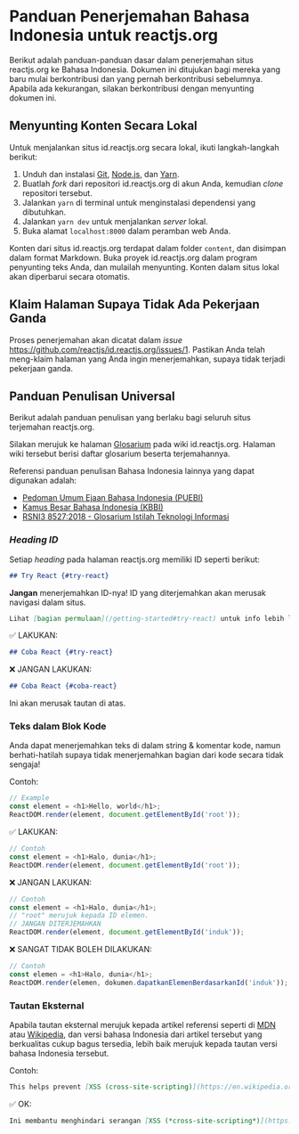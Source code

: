 # Panduan Penerjemahan Bahasa Indonesia untuk reactjs.org

Berikut adalah panduan-panduan dasar dalam penerjemahan situs reactjs.org ke Bahasa Indonesia. Dokumen ini ditujukan bagi mereka yang baru mulai berkontribusi dan yang pernah berkontribusi sebelumnya. Apabila ada kekurangan, silakan berkontribusi dengan menyunting dokumen ini.

## Menyunting Konten Secara Lokal

Untuk menjalankan situs id.reactjs.org secara lokal, ikuti langkah-langkah berikut:

1. Unduh dan instalasi [Git](https://git-scm.com/), [Node.js](https://nodejs.org/en/), dan [Yarn](https://yarnpkg.com/en/).
2. Buatlah *fork* dari repositori id.reactjs.org di akun Anda, kemudian *clone* repositori tersebut.
3. Jalankan `yarn` di terminal untuk menginstalasi dependensi yang dibutuhkan.
4. Jalankan `yarn dev` untuk menjalankan *server* lokal.
5. Buka alamat `localhost:8000` dalam peramban web Anda.

Konten dari situs id.reactjs.org terdapat dalam folder `content`, dan disimpan dalam format Markdown. Buka proyek id.reactjs.org dalam program penyunting teks Anda, dan mulailah menyunting. Konten dalam situs lokal akan diperbarui secara otomatis.

## Klaim Halaman Supaya Tidak Ada Pekerjaan Ganda

Proses penerjemahan akan dicatat dalam *issue* https://github.com/reactjs/id.reactjs.org/issues/1. Pastikan Anda telah meng-klaim halaman yang Anda ingin menerjemahkan, supaya tidak terjadi pekerjaan ganda.

## Panduan Penulisan Universal

Berikut adalah panduan penulisan yang berlaku bagi seluruh situs terjemahan reactjs.org.

Silakan merujuk ke halaman [Glosarium](https://github.com/reactjs/id.reactjs.org/wiki/Glosarium) pada wiki id.reactjs.org. Halaman wiki tersebut berisi daftar glosarium beserta terjemahannya.

Referensi panduan penulisan Bahasa Indonesia lainnya yang dapat digunakan adalah:

* [Pedoman Umum Ejaan Bahasa Indonesia (PUEBI)](https://puebi.readthedocs.io/en/latest/)
* [Kamus Besar Bahasa Indonesia (KBBI)](https://kbbi.kemdikbud.go.id/)
* [RSNI3 8527:2018 - Glosarium Istilah Teknologi Informasi](https://github.com/jk8s/sig-docs-id/raw/master/resources/RSNI-glossarium.pdf)

### *Heading ID*

Setiap *heading* pada halaman reactjs.org memiliki ID seperti berikut:

```md
## Try React {#try-react}
```

**Jangan** menerjemahkan ID-nya! ID yang diterjemahkan akan merusak navigasi dalam situs.

```md
Lihat [bagian permulaan](/getting-started#try-react) untuk info lebih lanjut.
```

✅ LAKUKAN:

```md
## Coba React {#try-react}
```

❌ JANGAN LAKUKAN:

```md
## Coba React {#coba-react}
```

Ini akan merusak tautan di atas.

### Teks dalam Blok Kode

Anda dapat menerjemahkan teks di dalam string & komentar kode, namun berhati-hatilah supaya tidak menerjemahkan bagian dari kode secara tidak sengaja!

Contoh:

```js
// Example
const element = <h1>Hello, world</h1>;
ReactDOM.render(element, document.getElementById('root'));
```

✅ LAKUKAN:

```js
// Contoh
const element = <h1>Halo, dunia</h1>;
ReactDOM.render(element, document.getElementById('root'));
```

❌ JANGAN LAKUKAN:

```js
// Contoh
const element = <h1>Halo, dunia</h1>;
// "root" merujuk kepada ID elemen.
// JANGAN DITERJEMAHKAN
ReactDOM.render(element, document.getElementById('induk'));
```

❌ SANGAT TIDAK BOLEH DILAKUKAN:

```js
// Contoh
const elemen = <h1>Halo, dunia</h1>;
ReactDOM.render(elemen, dokumen.dapatkanElemenBerdasarkanId('induk'));
```

### Tautan Eksternal

Apabila tautan eksternal merujuk kepada artikel referensi seperti di [MDN](https://developer.mozilla.org/en-US/) atau [Wikipedia](https://id.wikipedia.org/wiki/Halaman_Utama), dan versi bahasa Indonesia dari artikel tersebut yang berkualitas cukup bagus tersedia, lebih baik merujuk kepada tautan versi bahasa Indonesia tersebut.

Contoh:

```md
This helps prevent [XSS (cross-site-scripting)](https://en.wikipedia.org/wiki/Cross-site_scripting) attacks.
```

✅ OK:

```md
Ini membantu menghindari serangan [XSS (*cross-site-scripting*)](https://id.wikipedia.org/wiki/XSS).
```
